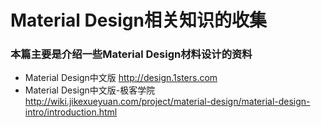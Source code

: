 
# Material Design相关知识的收集

<!--more-->

### 本篇主要是介绍一些Material Design材料设计的资料

* Material Design中文版 http://design.1sters.com
* Material Design中文版-极客学院 http://wiki.jikexueyuan.com/project/material-design/material-design-intro/introduction.html